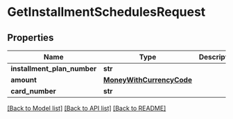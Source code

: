 # GetInstallmentSchedulesRequest

## Properties
Name | Type | Description | Notes
------------ | ------------- | ------------- | -------------
**installment_plan_number** | **str** |  | [optional] 
**amount** | [**MoneyWithCurrencyCode**](MoneyWithCurrencyCode.md) |  | [optional] 
**card_number** | **str** |  | [optional] 

[[Back to Model list]](../README.md#documentation-for-models) [[Back to API list]](../README.md#documentation-for-api-endpoints) [[Back to README]](../README.md)


